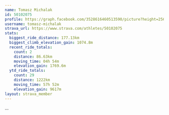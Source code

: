 ```yaml
---
name: Tomasz Michalak
id: 50102075
profile: https://graph.facebook.com/3528616460513590/picture?height=256&width=256
username: tomasz-michalak
strava_url: https://www.strava.com/athletes/50102075
stats:
  biggest_ride_distance: 177.13km
  biggest_climb_elevation_gain: 1074.8m
  recent_ride_totals:
    count: 2
    distance: 86.63km
    moving_time: 04h 54m
    elevation_gain: 1769.6m
  ytd_ride_totals:
    count: 29
    distance: 1222km
    moving_time: 57h 52m
    elevation_gain: 9617m
layout: strava_member
--- 
```

...
